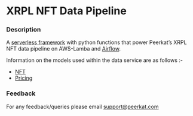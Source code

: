 # XRPL NFT Data Pipeline


### Description

A [serverless framework](https://www.serverless.com) with python functions that power Peerkat’s XRPL NFT data pipeline on AWS-Lamba and [Airflow](https://airflow.apache.org/).

Information on the models used within the data service are as follows :-

- [NFT](docs/nft-dumps.md)
- [Pricing](docs/pricing.md)


### Feedback

For any feedback/queries please email [support@peerkat.com](mailto:support@peerkat.com)